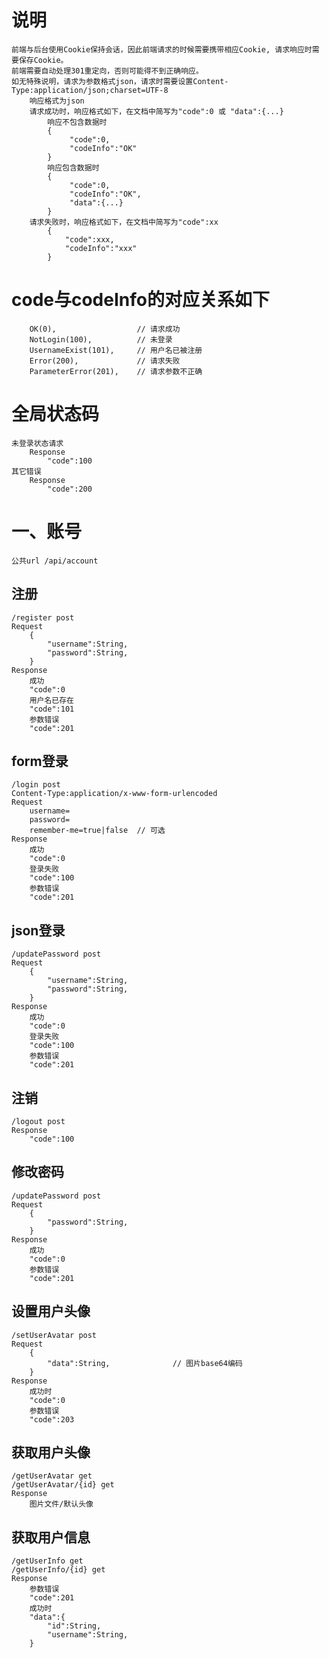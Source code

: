 # 说明
    前端与后台使用Cookie保持会话，因此前端请求的时候需要携带相应Cookie, 请求响应时需要保存Cookie。
    前端需要自动处理301重定向，否则可能得不到正确响应。
    如无特殊说明，请求为参数格式json，请求时需要设置Content-Type:application/json;charset=UTF-8
        响应格式为json
        请求成功时，响应格式如下，在文档中简写为"code":0 或 "data":{...}
            响应不包含数据时
            {
                 "code":0,
                 "codeInfo":"OK"
            }
            响应包含数据时
            {
                 "code":0,
                 "codeInfo":"OK",
                 "data":{...}
            }
        请求失败时，响应格式如下，在文档中简写为"code":xx
            {
                "code":xxx,
                "codeInfo":"xxx"
            }

# code与codeInfo的对应关系如下
        OK(0),                  // 请求成功
        NotLogin(100),          // 未登录
        UsernameExist(101),     // 用户名已被注册
        Error(200),             // 请求失败
        ParameterError(201),    // 请求参数不正确

# 全局状态码
    未登录状态请求
        Response
            "code":100
    其它错误        
        Response
            "code":200

# 一、账号
    公共url /api/account

## 注册
    /register post
    Request
        {
            "username":String,
            "password":String,
        }
    Response
        成功
        "code":0
        用户名已存在
        "code":101
        参数错误
        "code":201

## form登录
    /login post
    Content-Type:application/x-www-form-urlencoded
    Request
        username=
        password=
        remember-me=true|false  // 可选
    Response
        成功
        "code":0
        登录失败
        "code":100
        参数错误
        "code":201

## json登录
    /updatePassword post
    Request
        {
            "username":String,
            "password":String,
        }
    Response
        成功
        "code":0
        登录失败
        "code":100
        参数错误
        "code":201

## 注销
    /logout post
    Response
        "code":100

## 修改密码
    /updatePassword post
    Request
        {
            "password":String,
        }
    Response
        成功
        "code":0
        参数错误
        "code":201

## 设置用户头像
    /setUserAvatar post
    Request
        {
            "data":String,              // 图片base64编码
        }
    Response
        成功时
        "code":0
        参数错误
        "code":203

## 获取用户头像
    /getUserAvatar get
    /getUserAvatar/{id} get
    Response
        图片文件/默认头像

## 获取用户信息
    /getUserInfo get
    /getUserInfo/{id} get
    Response
        参数错误
        "code":201
        成功时
        "data":{
            "id":String,
            "username":String,
        }